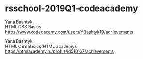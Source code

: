 # rsschool-2019Q1-codeacademy

Yana Bashtyk  
HTML CSS Basics: https://www.codecademy.com/users/YBashtyk19/achievements

Yana Bashtyk  
HTML CSS Basics(HTML academy): https://htmlacademy.ru/profile/id510167/achievements

